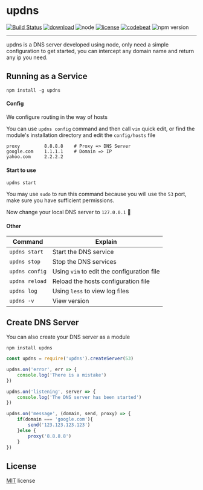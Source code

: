 

# updns

[![Build Status](https://img.shields.io/travis/wyhaya/updns.svg)](https://travis-ci.org/wyhaya/updns) [![download](https://img.shields.io/npm/dt/updns.svg)](https://www.npmjs.com/package/updns) ![node](https://img.shields.io/node/v/updns.svg) [![license](https://img.shields.io/npm/l/updns.svg)](./LICENSE) [![codebeat](https://codebeat.co/badges/166a4edb-25e0-498b-9ac0-39e0b4daaffb)](https://codebeat.co/projects/github-com-wyhaya-updns-master) ![npm version](https://img.shields.io/npm/v/updns.svg)

---

updns is a DNS server developed using node, only need a simple configuration to get started, you can intercept any domain name and return any ip you need.

## Running as a Service

```
npm install -g updns
```

#### Config

We configure routing in the way of hosts

You can use `updns config` command and then call `vim` quick edit, or find the module's installation directory and edit the `config/hosts` file

```
proxy         8.8.8.8    # Proxy => DNS Server
google.com    1.1.1.1    # Domain => IP
yahoo.com     2.2.2.2
```
#### Start to use
```
updns start
```
You may use `sudo` to run this command because you will use the `53` port, make sure you have sufficient permissions.

Now change your local DNS server to `127.0.0.1` 🚀

#### Other

| Command          | Explain                                    |
| -------------    | -------------                              |
| `updns start`    | Start the DNS service                      |
| `updns stop`     | Stop the DNS services                      |
| `updns config`   | Using `vim` to edit the configuration file |
| `updns reload`   | Reload the hosts configuration file        |
| `updns log`      | Using `less` to view log files             |
| `updns -v`       | View version                               |


## Create DNS Server
You can also create your DNS server as a module
```
npm install updns
```
```javascript
const updns = require('updns').createServer(53)

updns.on('error', err => {
    console.log('There is a mistake')
})

updns.on('listening', server => {
    console.log('The DNS server has been started')
})

updns.on('message', (domain, send, proxy) => {
    if(domain === 'google.com'){
        send('123.123.123.123')
    }else {
        proxy('8.8.8.8')
    }
})
```

## License
[MIT](./LICENSE) license
